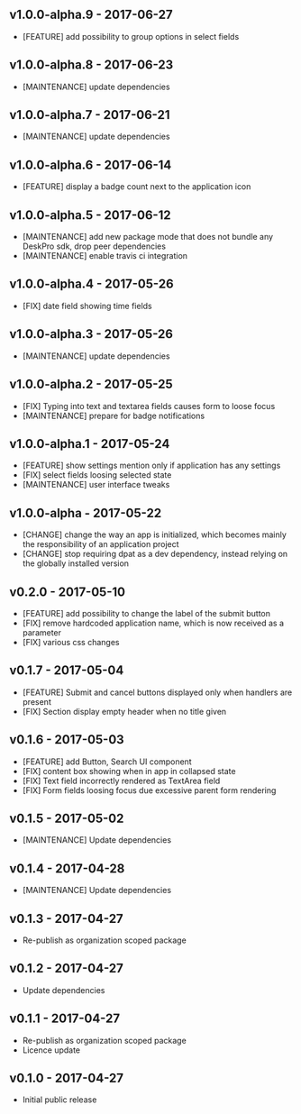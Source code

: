 ## v1.0.0-alpha.9 - 2017-06-27
* [FEATURE] add possibility to group options in select fields

## v1.0.0-alpha.8 - 2017-06-23 
* [MAINTENANCE] update dependencies

## v1.0.0-alpha.7 - 2017-06-21 
* [MAINTENANCE] update dependencies

## v1.0.0-alpha.6 - 2017-06-14
* [FEATURE] display a badge count next to the application icon

## v1.0.0-alpha.5 - 2017-06-12

* [MAINTENANCE] add new package mode that does not bundle any DeskPro sdk, drop peer dependencies
* [MAINTENANCE] enable travis ci integration

## v1.0.0-alpha.4 - 2017-05-26

* [FIX] date field showing time fields


## v1.0.0-alpha.3 - 2017-05-26

* [MAINTENANCE] update dependencies

## v1.0.0-alpha.2 - 2017-05-25

* [FIX] Typing into text and textarea fields causes form to loose focus
* [MAINTENANCE] prepare for badge notifications


## v1.0.0-alpha.1 - 2017-05-24

* [FEATURE] show settings mention only if application has any settings
* [FIX] select fields loosing selected state
* [MAINTENANCE] user interface tweaks

## v1.0.0-alpha - 2017-05-22

* [CHANGE] change the way an app is initialized, which becomes mainly the responsibility of an application project
* [CHANGE] stop requiring dpat as a dev dependency, instead relying on the globally installed version


## v0.2.0 - 2017-05-10
* [FEATURE] add possibility to change the label of the submit button 
* [FIX] remove hardcoded application name, which is now received as a parameter 
* [FIX] various css changes 

## v0.1.7 - 2017-05-04

* [FEATURE] Submit and cancel buttons displayed only when handlers are present
* [FIX] Section display empty header when no title given 

## v0.1.6 - 2017-05-03

* [FEATURE] add Button, Search UI component
* [FIX] content box showing when in app in collapsed state
* [FIX] Text field incorrectly rendered as TextArea field
* [FIX] Form fields loosing focus due excessive parent form rendering

## v0.1.5 - 2017-05-02

* [MAINTENANCE] Update dependencies

## v0.1.4 - 2017-04-28

* [MAINTENANCE] Update dependencies

## v0.1.3 - 2017-04-27

* Re-publish as organization scoped package

## v0.1.2 - 2017-04-27

* Update dependencies

## v0.1.1 - 2017-04-27

* Re-publish as organization scoped package
* Licence update

## v0.1.0 - 2017-04-27

* Initial public release
